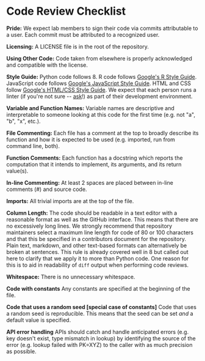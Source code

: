 <div id="code-review-checklist">

# Code Review Checklist

</div>

**Pride:** We expect lab members to sign their code via commits attributable to a user.
Each commit must be attributed to a recognized user.

**Licensing:** A LICENSE file is in the root of the repository.

**Using Other Code:** Code taken from elsewhere is properly acknowledged and compatible with the license.

**Style Guide:** Python code follows <span data-role="pep">8</span>.
R code follows [Google's R Style Guide](https://google.github.io/styleguide/Rguide.xml).
JavaScript code follows [Google's JavaScript Style Guide](https://google.github.io/styleguide/javascriptguide.xml).
HTML and CSS follow [Google's HTML/CSS Style Guide](https://google.github.io/styleguide/htmlcssguide.xml).
We expect that each person runs a linter (if you're not sure -- [ask](https://greenelab.slack.com/messages/codereview/)\!) as part of their development environment.

**Variable and Function Names:** Variable names are descriptive and interpretable to someone looking at this code for the first time (e.g. not "a", "b", "x", etc.).

**File Commenting:** Each file has a comment at the top to broadly describe its function and how it is expected to be used (e.g. imported, run from command line, both).

**Function Comments:** Each function has a docstring which reports the computation that it intends to implement, its arguments, and its return value(s).

**In-line Commenting:** At least 2 spaces are placed between in-line comments (\#) and source code.

**Imports:** All trivial imports are at the top of the file.

**Column Length:** The code should be readable in a text editor with a reasonable format as well as the GitHub interface.
This means that there are no excessively long lines.
We strongly recommend that repository maintainers select a maximum line length for code of 80 or 100 characters and that this be specified in a contributors document for the repository.
Plain text, markdown, and other text-based formats can alternatively be broken at sentences.
This rule is already covered well in <span data-role="pep">8</span> but called out here to clarify that we apply it to more than Python code.
One reason for this is to aid in readability of `diff` output when performing code reviews.

**Whitespace:** There is no unnecessary whitespace.

**Code with constants** Any constants are specified at the beginning of the file.

**Code that uses a random seed \[special case of constants\]** Code that uses a random seed is reproducible.
This means that the seed can be set *and* a default value is specified.

**API error handling** APIs should catch and handle anticipated errors (e.g. key doesn't exist, type mismatch in lookup) by identifying the source of the error (e.g. lookup failed with PK=XYZ) to the caller with as much precision as possible.
